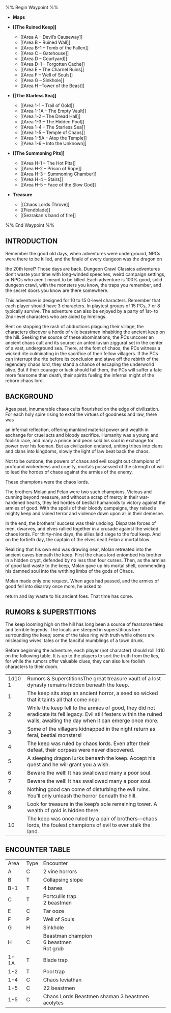 %% Begin Waypoint %%
- **Maps**

- **[[The Ruined Keep]]**
	- [[Area A – Devil’s Causeway]]
	- [[Area B – Ruined Wall]]
	- [[Area B-1 – Tomb of the Fallen]]
	- [[Area C – Gatehouse]]
	- [[Area D – Courtyard]]
	- [[Area D-1 – Forgotten Cache]]
	- [[Area E – The Charnel Ruins]]
	- [[Area F – Well of Souls]]
	- [[Area G – Sinkhole]]
	- [[Area H –Tower of the Beast]]
- **[[The Starless Sea]]**
	- [[Area 1-1 – Trail of Gold]]
	- [[Area 1-1A – The Empty Vault]]
	- [[Area 1-2 – The Dread Hall]]
	- [[Area 1-3 – The Hidden Pool]]
	- [[Area 1-4 – The Starless Sea]]
	- [[Area 1-5 – Temple of Chaos]]
	- [[Area 1-5A – Atop the Temple]]
	- [[Area 1-6 – Into the Unknown]]
- **[[The Summoning Pits]]**
	- [[Area H-1 – The Hot Pits]]
	- [[Area H-2 – Prison of Rope]]
	- [[Area H-3 – Summoning Chamber]]
	- [[Area H-4 – Stairs]]
	- [[Area H-5 – Face of the Slow God]]
- **Treasure**
	- [[Chaos Lords Throve]]
	- [[Fiendblade]]
	- [[Sezrakan's  band of fire]]

%% End Waypoint %%
## INTRODUCTION

Remember the good old days, when adventures were underground, NPCs were there to be killed, and the finale of every dungeon was the dragon on

the 20th level? Those days are back. Dungeon Crawl Classics adventures don’t waste your time with long-winded speeches, weird campaign settings, or NPCs who aren’t meant to be killed. Each adventure is 100% good, solid dungeon crawl, with the monsters you know, the traps you remember, and the secret doors you know are there somewhere.

This adventure is designed for 10 to 15 0-level characters. Remember that each player should have 3 characters. In playtest groups of 15 PCs, 7 or 8 typically survive. The adventure can also be enjoyed by a party of 1st- to 2nd-level characters who are aided by hirelings.

Bent on stopping the rash of abductions plaguing their village, the characters discover a horde of vile beastmen inhabiting the ancient keep on the hill. Seeking the source of these abominations, the PCs uncover an ancient chaos cult and its source: an antediluvian ziggurat set in the center of a vast, underground sea. There, at the font of chaos, the PCs witness a wicked rite culminating in the sacrifice of their fellow villagers. If the PCs can interrupt the rite before its conclusion and stave off the rebirth of the legendary chaos lord, they stand a chance of escaping the underworld alive. But if their courage or luck should fail them, the PCs will suffer a fate more fearsome than death, their spirits fueling the infernal might of the reborn chaos lord.

## BACKGROUND

Ages past, innumerable chaos cults flourished on the edge of civilization. For each holy spire rising to extol the virtues of goodness and law, there was

an infernal reflection, offering mankind material power and wealth in exchange for cruel acts and bloody sacrifice. Humanity was a young and foolish race, and many a prince and peon sold his soul in exchange for power over his foeman. But as civilization endured, uniting tribes into clans and clans into kingdoms, slowly the light of law beat back the chaos.

Not to be outdone, the powers of chaos and evil sought out champions of profound wickedness and cruelty, mortals possessed of the strength of will to lead the hordes of chaos against the armies of the enemy.

These champions were the chaos lords.

The brothers Molan and Felan were two such champions. Vicious and cunning beyond measure, and without a scrap of mercy in their war-hardened hearts, they led hordes of bestial humanoids to victory against the armies of good. With the spoils of their bloody campaigns, they raised a mighty keep and rained terror and violence down upon all in their demesne.

In the end, the brothers’ success was their undoing. Disparate forces of men, dwarves, and elves rallied together in a crusade against the wicked chaos lords. For thirty-nine days, the allies laid siege to the foul keep. And on the fortieth day, the captain of the elves dealt Felan a mortal blow.

Realizing that his own end was drawing near, Molan retreated into the ancient caves beneath the keep. First the chaos lord entombed his brother in a hidden crypt, defended by no less than four curses. Then, as the armies of good laid waste to the keep, Molan gave up his mortal shell, commending his damned soul into the writhing limbs of the gods of Chaos.

Molan made only one request. When ages had passed, and the armies of good fell into disarray once more, he asked to

return and lay waste to his ancient foes. That time has come.

## RUMORS & SUPERSTITIONS

The keep looming high on the hill has long been a source of fearsome tales and terrible legends. The locals are steeped in superstitious lore surrounding the keep; some of the tales ring with truth while others are misleading wives’ tales or the fanciful mumblings of a town drunk.

Before beginning the adventure, each player (not character) should roll 1d10 on the following table. It is up to the players to sort the truth from the lies, for while the rumors offer valuable clues, they can also lure foolish characters to their doom.

|        |                                                                                                                                                                               |
| ------ | ----------------------------------------------------------------------------------------------------------------------------------------------------------------------------- |
| 1d10 1 | Rumors & SuperstitionsThe great treasure vault of a lost dynasty remains hidden beneath the keep.                                                                             |
| 1      | The keep sits atop an ancient horror, a seed so wicked that it taints all that come near.                                                                                     |
| 2      | While the keep fell to the armies of good, they did not eradicate its fell legacy. Evil still festers within the ruined walls, awaiting the day when it can emerge once more. |
| 3      | Some of the villagers kidnapped in the night return as feral, bestial monsters!                                                                                               |
| 4      | The keep was ruled by chaos lords. Even after their defeat, their corpses were never discovered.                                                                              |
| 5      | A sleeping dragon lurks beneath the keep. Accept his quest and he will grant you a wish.                                                                                      |
| 6      | Beware the well! It has swallowed many a poor soul.                                                                                                                           |
| 7      | Beware the well! It has swallowed many a poor soul.                                                                                                                           |
| 8      | Nothing good can come of disturbing the evil ruins. You’ll only unleash the horror beneath the hill.                                                                          |
| 9      | Look for treasure in the keep’s sole remaining tower. A wealth of gold is hidden there.                                                                                       |
| 10     | The keep was once ruled by a pair of brothers—chaos lords, the foulest champions of evil to ever stalk the land.                                                              |

## ENCOUNTER TABLE

|      |      |                                                 |
| ---- | ---- | ----------------------------------------------- |
| Area | Type | Encounter                                       |
| A    | C    | 2 vine horrors                                  |
| B    | T    | Collapsing slope                                |
| B-1  | T    | 4 banes                                         |
| C    | T    | Portcullis trap<br>2 beastmen                   |
| E    | C    | Tar ooze                                        |
| F    | P    | Well of Souls                                   |
| G    | H    | Sinkhole                                        |
| H    | C    | Beastman champion<br>6 beastmen<br>Rot grub     |
| 1-1A | T    | Blade trap                                      |
| 1-2  | T    | Pool trap                                       |
| 1-4  | C    | Chaos leviathan                                 |
| 1-5  | C    | 22 beastmen                                     |
| 1-5  | C    | Chaos Lords Beastmen shaman 3 beastmen acolytes |
